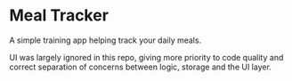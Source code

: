 # Meal Tracker

A simple training app helping track your daily meals.

UI was largely ignored in this repo, giving more priority to code quality and correct separation of concerns between logic, storage and the UI layer.

